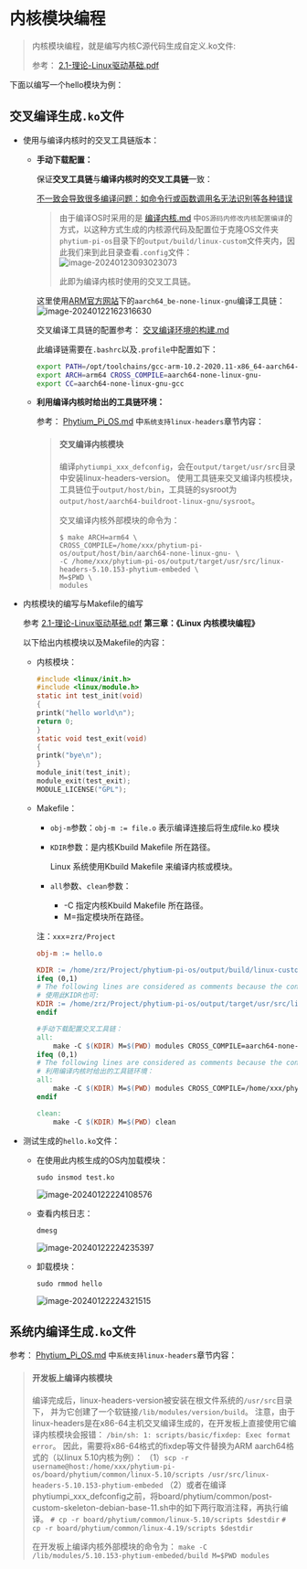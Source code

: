 # 内核模块编程

> 内核模块编程，就是编写内核C源代码生成自定义.ko文件:
>
> 参考： [2.1-理论-Linux驱动基础.pdf](.assets/2.1-理论-Linux驱动基础.pdf) 



下面以编写一个hello模块为例：

## 交叉编译生成`.ko`文件

- 使用与编译内核时的交叉工具链版本：

  - **手动下载配置：**

    保证**交叉工具链**与**编译内核时的交叉工具链**一致：

    <u>不一致会导致很多编译问题：如命令行或函数调用名无法识别等各种错误</u>

    > 由于编译OS时采用的是 [编译内核.md](编译内核.md) 中`OS源码内修改内核配置编译`的方式，以这种方式生成的内核源代码及配置位于克隆OS文件夹`phytium-pi-os`目录下的`output/build/linux-custom`文件夹内，因此我们来到此目录查看`.config`文件：![image-20240123093023073](./%E5%86%85%E6%A0%B8%E6%A8%A1%E5%9D%97%E7%BC%96%E7%A8%8B.assets/image-20240123093023073.png)
    >
    > 此即为编译内核时使用的交叉工具链。

    这里使用[ARM官方网站](https://developer.arm.com/downloads/-/gnu-a/10-2-2020-11)下的`aarch64_be-none-linux-gnu`编译工具链：![image-20240122162316630](./%E5%86%85%E6%A0%B8%E6%A8%A1%E5%9D%97%E7%BC%96%E7%A8%8B.assets/image-20240122162316630.png)

    交叉编译工具链的配置参考： [交叉编译环境的构建.md](交叉编译环境的构建.md) 

    此编译链需要在`.bashrc`以及`.profile`中配置如下：

    ```bash
    export PATH=/opt/toolchains/gcc-arm-10.2-2020.11-x86_64-aarch64-none-linux-gnu/bin:$PATH
    export ARCH=arm64 CROSS_COMPILE=aarch64-none-linux-gnu-
    export CC=aarch64-none-linux-gnu-gcc
    ```

  - **利用编译内核时给出的工具链环境：**

    参考： [Phytium_Pi_OS.md](.assets/Phytium_Pi_OS.md) 中`系统支持linux-headers`章节内容：

    > #### 交叉编译内核模块
    >
    > 编译`phytiumpi_xxx_defconfig`，会在`output/target/usr/src`目录中安装linux-headers-version。
    > 使用工具链来交叉编译内核模块，工具链位于`output/host/bin`，工具链的sysroot为 `output/host/aarch64-buildroot-linux-gnu/sysroot`。
    >
    > 交叉编译内核外部模块的命令为：
    >
    > ```
    > $ make ARCH=arm64 \
    > CROSS_COMPILE=/home/xxx/phytium-pi-os/output/host/bin/aarch64-none-linux-gnu- \
    > -C /home/xxx/phytium-pi-os/output/target/usr/src/linux-headers-5.10.153-phytium-embeded \
    > M=$PWD \
    > modules
    > ```

- 内核模块的编写与Makefile的编写

  参考 [2.1-理论-Linux驱动基础.pdf](.assets/2.1-理论-Linux驱动基础.pdf) **第三章：《Linux 内核模块编程》**

  以下给出内核模块以及Makefile的内容：

  - 内核模块：

    ```c
    #include <linux/init.h>
    #include <linux/module.h>
    static int test_init(void)
    {
    printk("hello world\n");
    return 0;
    }
    static void test_exit(void)
    {
    printk("bye\n");
    }
    module_init(test_init);
    module_exit(test_exit);
    MODULE_LICENSE("GPL");
    ```

  - Makefile：

    - `obj-m`参数：`obj-m := file.o` 表示编译连接后将生成file.ko 模块
    
    - `KDIR`参数：是内核Kbuild Makefile 所在路径。
    
      Linux 系统使用Kbuild Makefile 来编译内核或模块。
    
    - `all`参数、`clean`参数：
    
      - -C 指定内核Kbuild Makefile 所在路径。
      - M=指定模块所在路径。
    
    注：`xxx`=`zrz/Project`
    
    ```makefile
    obj-m := hello.o
    
    KDIR := /home/zrz/Project/phytium-pi-os/output/build/linux-custom
    ifeq (0,1)
    # The following lines are considered as comments because the condition is always false
    # 使用此KIDR也可:
    KDIR := /home/zrz/Project/phytium-pi-os/output/target/usr/src/linux-headers-5.10.153-phytium-embeded-v2.0
    endif
    
    #手动下载配置交叉工具链：
    all:
    	make -C $(KDIR) M=$(PWD) modules CROSS_COMPILE=aarch64-none-linux-gnu- ARCH=arm64
    ifeq (0,1)
    # The following lines are considered as comments because the condition is always false
    # 利用编译内核时给出的工具链环境：
    all:
    	make -C $(KDIR) M=$(PWD) modules CROSS_COMPILE=/home/xxx/phytium-pi-os/output/host/bin/aarch64-none-linux-gnu- ARCH=arm64
    endif
    
    clean:
    	make -C $(KDIR) M=$(PWD) clean
    ```

- 测试生成的`hello.ko`文件：

  - 在使用此内核生成的OS内加载模块：

    ```shell
    sudo insmod test.ko
    ```

    ![image-20240122224108576](./%E5%86%85%E6%A0%B8%E6%A8%A1%E5%9D%97%E7%BC%96%E7%A8%8B.assets/image-20240122224108576.png)

  - 查看内核日志：
  
    ```shell
    dmesg
    ```

    ![image-20240122224235397](./%E5%86%85%E6%A0%B8%E6%A8%A1%E5%9D%97%E7%BC%96%E7%A8%8B.assets/image-20240122224235397.png)

  - 卸载模块：
  
    ```shell
    sudo rmmod hello
    ```
  
    ![image-20240122224321515](./%E5%86%85%E6%A0%B8%E6%A8%A1%E5%9D%97%E7%BC%96%E7%A8%8B.assets/image-20240122224321515.png)
    
    
  





## 系统内编译生成`.ko`文件

参考： [Phytium_Pi_OS.md](.assets/Phytium_Pi_OS.md) 中`系统支持linux-headers`章节内容：

> ####  开发板上编译内核模块
>
> 编译完成后，linux-headers-version被安装在根文件系统的`/usr/src`目录下， 并为它创建了一个软链接`/lib/modules/version/build`。
> 注意，由于linux-headers是在x86-64主机交叉编译生成的，在开发板上直接使用它编译内核模块会报错：
> `/bin/sh: 1: scripts/basic/fixdep: Exec format error`。
> 因此，需要将x86-64格式的fixdep等文件替换为ARM aarch64格式的（以linux 5.10内核为例）：
> （1）`scp -r username@host:/home/xxx/phytium-pi-os/board/phytium/common/linux-5.10/scripts /usr/src/linux-headers-5.10.153-phytium-embeded`
> （2）或者在编译phytiumpi_xxx_defconfig之前，将board/phytium/common/post-custom-skeleton-debian-base-11.sh中的如下两行取消注释，再执行编译。
> `# cp -r board/phytium/common/linux-5.10/scripts $destdir`
> `# cp -r board/phytium/common/linux-4.19/scripts $destdir`
>
> 在开发板上编译内核外部模块的命令为：
> `make -C /lib/modules/5.10.153-phytium-embeded/build M=$PWD modules`

